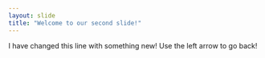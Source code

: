 ```yaml
---
layout: slide
title: "Welcome to our second slide!"
---
```

I have changed this line with something new!
Use the left arrow to go back!

